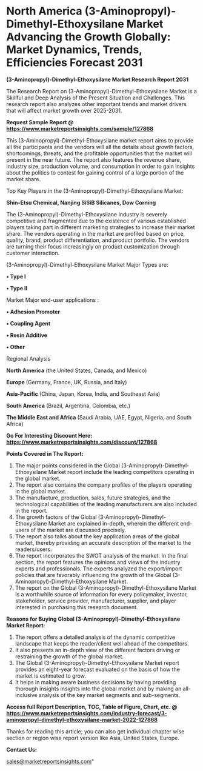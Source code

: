  # North America (3-Aminopropyl)-Dimethyl-Ethoxysilane Market Advancing the Growth Globally: Market Dynamics, Trends, Efficiencies Forecast 2031

<strong>(3-Aminopropyl)-Dimethyl-Ethoxysilane Market Research Report 2031</strong>

The Research Report on (3-Aminopropyl)-Dimethyl-Ethoxysilane Market is a Skillful and Deep Analysis of the Present Situation and Challenges. This research report also analyzes other important trends and market drivers that will affect market growth over 2025-2031.

<strong>Request Sample Report @ <a href=https://www.marketreportsinsights.com/sample/127868>https://www.marketreportsinsights.com/sample/127868</a></strong>

This (3-Aminopropyl)-Dimethyl-Ethoxysilane market report aims to provide all the participants and the vendors will all the details about growth factors, shortcomings, threats, and the profitable opportunities that the market will present in the near future. The report also features the revenue share, industry size, production volume, and consumption in order to gain insights about the politics to contest for gaining control of a large portion of the market share.

Top Key Players in the (3-Aminopropyl)-Dimethyl-Ethoxysilane Market:

<strong>Shin-Etsu Chemical, Nanjing SiSiB Silicanes, Dow Corning</strong>

The (3-Aminopropyl)-Dimethyl-Ethoxysilane Industry is severely competitive and fragmented due to the existence of various established players taking part in different marketing strategies to increase their market share. The vendors operating in the market are profiled based on price, quality, brand, product differentiation, and product portfolio. The vendors are turning their focus increasingly on product customization through customer interaction.

(3-Aminopropyl)-Dimethyl-Ethoxysilane Market Major Types are:

<strong>• Type I

• Type II</strong>

Market Major end-user applications :

<strong>• Adhesion Promoter

• Coupling Agent

• Resin Additive

• Other</strong>

Regional Analysis

</u><strong><b>North America</b></strong> (the United States, Canada, and Mexico)

<strong><b>Europe </b></strong>(Germany, France, UK, Russia, and Italy)

<strong><b>Asia-Pacific</b></strong> (China, Japan, Korea, India, and Southeast Asia)

<strong><b>South America</b></strong> (Brazil, Argentina, Colombia, etc.)

<strong><b>The Middle East and Africa</b></strong> (Saudi Arabia, UAE, Egypt, Nigeria, and South Africa)

<strong>Go For Interesting Discount Here: <a href=https://www.marketreportsinsights.com/discount/127868>https://www.marketreportsinsights.com/discount/127868</a></strong>

<strong>Points Covered in The Report:</strong>
<ol>
  <li>The major points considered in the Global (3-Aminopropyl)-Dimethyl-Ethoxysilane Market report include the leading competitors operating in the global market.</li>
  <li>The report also contains the company profiles of the players operating in the global market.</li>
  <li>The manufacture, production, sales, future strategies, and the technological capabilities of the leading manufacturers are also included in the report.</li>
  <li>The growth factors of the Global (3-Aminopropyl)-Dimethyl-Ethoxysilane Market are explained in-depth, wherein the different end-users of the market are discussed precisely.</li>
  <li>The report also talks about the key application areas of the global market, thereby providing an accurate description of the market to the readers/users.</li>
  <li>The report incorporates the SWOT analysis of the market. In the final section, the report features the opinions and views of the industry experts and professionals. The experts analyzed the export/import policies that are favorably influencing the growth of the Global (3-Aminopropyl)-Dimethyl-Ethoxysilane Market.</li>
  <li>The report on the Global (3-Aminopropyl)-Dimethyl-Ethoxysilane Market is a worthwhile source of information for every policymaker, investor, stakeholder, service provider, manufacturer, supplier, and player interested in purchasing this research document.</li>
</ol>
<strong>Reasons for Buying Global (3-Aminopropyl)-Dimethyl-Ethoxysilane Market Report:</strong>

<ol>
  <li>The report offers a detailed analysis of the dynamic competitive landscape that keeps the reader/client well ahead of the competitors.</li>
  <li>It also presents an in-depth view of the different factors driving or restraining the growth of the global market.</li>
  <li>The Global (3-Aminopropyl)-Dimethyl-Ethoxysilane Market report provides an eight-year forecast evaluated on the basis of how the market is estimated to grow.</li>
  <li>It helps in making aware business decisions by having providing thorough insights insights into the global market and by making an all-inclusive analysis of the key market segments and sub-segments.</li>
</ol>
<strong>Access full Report Description, TOC, Table of Figure, Chart, etc. @ <a href=https://www.marketreportsinsights.com/industry-forecast/3-aminopropyl-dimethyl-ethoxysilane-market-2022-127868>https://www.marketreportsinsights.com/industry-forecast/3-aminopropyl-dimethyl-ethoxysilane-market-2022-127868</a></strong>


Thanks for reading this article; you can also get individual chapter wise section or region wise report version like Asia, United States, Europe.

<strong>Contact Us:</strong>

sales@marketreportsinsights.com"
